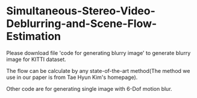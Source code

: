 # Simultaneous-Stereo-Video-Deblurring-and-Scene-Flow-Estimation

Please download file 'code for generating blurry image' to generate blurry image for KITTI dataset.

The flow can be calculate by any state-of-the-art method(The method we use in our paper is from Tae Hyun Kim's homepage). 


Other code are for generating single image with 6-Dof motion blur.
